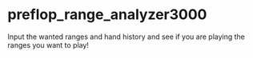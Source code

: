 # preflop_range_analyzer3000
 Input the wanted ranges and hand history and see if you are playing the ranges you want to play!
